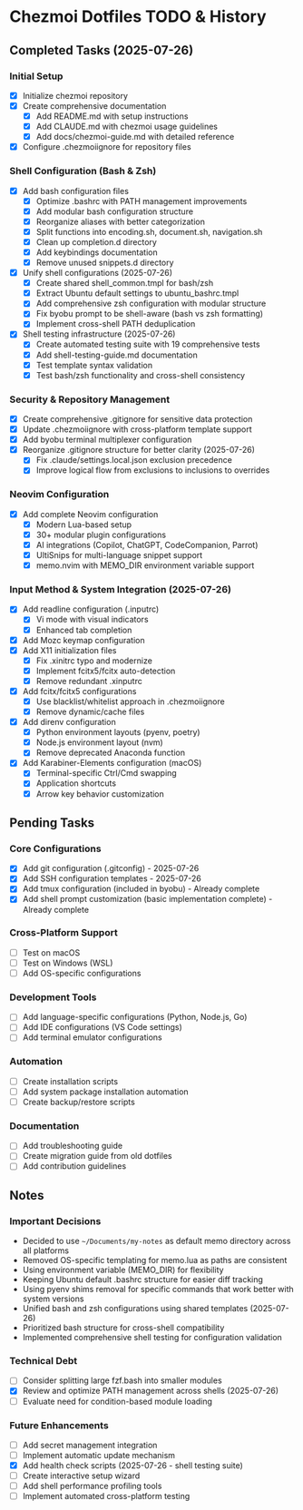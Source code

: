 # Chezmoi Dotfiles TODO & History

## Completed Tasks (2025-07-26)

### Initial Setup
- [x] Initialize chezmoi repository
- [x] Create comprehensive documentation
  - [x] Add README.md with setup instructions
  - [x] Add CLAUDE.md with chezmoi usage guidelines
  - [x] Add docs/chezmoi-guide.md with detailed reference
- [x] Configure .chezmoiignore for repository files

### Shell Configuration (Bash & Zsh)
- [x] Add bash configuration files
  - [x] Optimize .bashrc with PATH management improvements
  - [x] Add modular bash configuration structure
  - [x] Reorganize aliases with better categorization
  - [x] Split functions into encoding.sh, document.sh, navigation.sh
  - [x] Clean up completion.d directory
  - [x] Add keybindings documentation
  - [x] Remove unused snippets.d directory
- [x] Unify shell configurations (2025-07-26)
  - [x] Create shared shell_common.tmpl for bash/zsh
  - [x] Extract Ubuntu default settings to ubuntu_bashrc.tmpl
  - [x] Add comprehensive zsh configuration with modular structure
  - [x] Fix byobu prompt to be shell-aware (bash vs zsh formatting)
  - [x] Implement cross-shell PATH deduplication
- [x] Shell testing infrastructure (2025-07-26)
  - [x] Create automated testing suite with 19 comprehensive tests
  - [x] Add shell-testing-guide.md documentation
  - [x] Test template syntax validation
  - [x] Test bash/zsh functionality and cross-shell consistency

### Security & Repository Management
- [x] Create comprehensive .gitignore for sensitive data protection
- [x] Update .chezmoiignore with cross-platform template support
- [x] Add byobu terminal multiplexer configuration
- [x] Reorganize .gitignore structure for better clarity (2025-07-26)
  - [x] Fix .claude/settings.local.json exclusion precedence
  - [x] Improve logical flow from exclusions to inclusions to overrides

### Neovim Configuration
- [x] Add complete Neovim configuration
  - [x] Modern Lua-based setup
  - [x] 30+ modular plugin configurations
  - [x] AI integrations (Copilot, ChatGPT, CodeCompanion, Parrot)
  - [x] UltiSnips for multi-language snippet support
  - [x] memo.nvim with MEMO_DIR environment variable support

### Input Method & System Integration (2025-07-26)
- [x] Add readline configuration (.inputrc)
  - [x] Vi mode with visual indicators
  - [x] Enhanced tab completion
- [x] Add Mozc keymap configuration
- [x] Add X11 initialization files
  - [x] Fix .xinitrc typo and modernize
  - [x] Implement fcitx5/fcitx auto-detection
  - [x] Remove redundant .xinputrc
- [x] Add fcitx/fcitx5 configurations
  - [x] Use blacklist/whitelist approach in .chezmoiignore
  - [x] Remove dynamic/cache files
- [x] Add direnv configuration
  - [x] Python environment layouts (pyenv, poetry)
  - [x] Node.js environment layout (nvm)
  - [x] Remove deprecated Anaconda function
- [x] Add Karabiner-Elements configuration (macOS)
  - [x] Terminal-specific Ctrl/Cmd swapping
  - [x] Application shortcuts
  - [x] Arrow key behavior customization

## Pending Tasks

### Core Configurations
- [x] Add git configuration (.gitconfig) - 2025-07-26
- [x] Add SSH configuration templates - 2025-07-26
- [x] Add tmux configuration (included in byobu) - Already complete
- [x] Add shell prompt customization (basic implementation complete) - Already complete

### Cross-Platform Support
- [ ] Test on macOS
- [ ] Test on Windows (WSL)
- [ ] Add OS-specific configurations

### Development Tools
- [ ] Add language-specific configurations (Python, Node.js, Go)
- [ ] Add IDE configurations (VS Code settings)
- [ ] Add terminal emulator configurations

### Automation
- [ ] Create installation scripts
- [ ] Add system package installation automation
- [ ] Create backup/restore scripts

### Documentation
- [ ] Add troubleshooting guide
- [ ] Create migration guide from old dotfiles
- [ ] Add contribution guidelines

## Notes

### Important Decisions
- Decided to use `~/Documents/my-notes` as default memo directory across all platforms
- Removed OS-specific templating for memo.lua as paths are consistent
- Using environment variable (MEMO_DIR) for flexibility
- Keeping Ubuntu default .bashrc structure for easier diff tracking
- Using pyenv shims removal for specific commands that work better with system versions
- Unified bash and zsh configurations using shared templates (2025-07-26)
- Prioritized bash structure for cross-shell compatibility
- Implemented comprehensive shell testing for configuration validation

### Technical Debt
- [ ] Consider splitting large fzf.bash into smaller modules
- [x] Review and optimize PATH management across shells (2025-07-26)
- [ ] Evaluate need for condition-based module loading

### Future Enhancements
- [ ] Add secret management integration
- [ ] Implement automatic update mechanism
- [x] Add health check scripts (2025-07-26 - shell testing suite)
- [ ] Create interactive setup wizard
- [ ] Add shell performance profiling tools
- [ ] Implement automated cross-platform testing